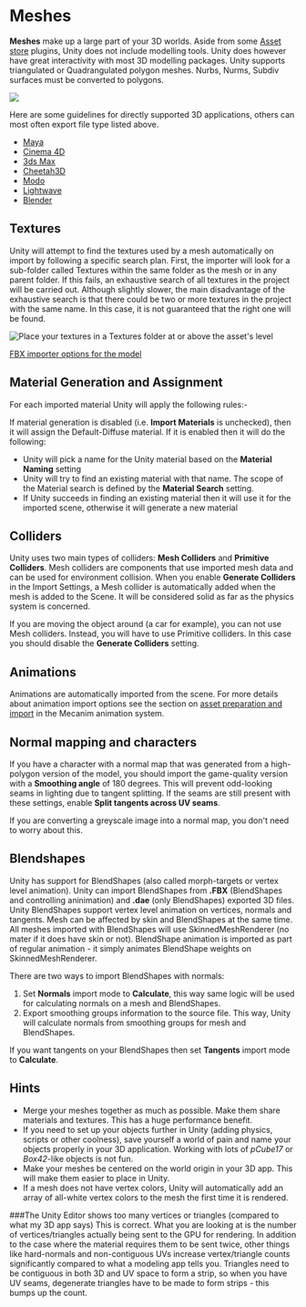 Meshes
======


__Meshes__ make up a large part of your 3D worlds. Aside from some [Asset store](http://unity3d.com/unity/asset-store/) plugins, Unity does not include modelling tools. Unity does however have great interactivity with most 3D modelling packages. Unity supports triangulated or Quadrangulated polygon meshes. Nurbs, Nurms, Subdiv surfaces must be converted to polygons.


![](../uploads/Main/Tris.png) 

<!-- include 3D-formats -->

Here are some guidelines for directly supported 3D applications, others can most often export file type listed above.


* [Maya](HOWTO-ImportObjectMaya)
* [Cinema 4D](HOWTO-ImportObjectCinema4D)
* [3ds Max](HOWTO-ImportObjectMax)
* [Cheetah3D](HOWTO-ImportObjectCheetah3D)
* [Modo](HOWTO-ImportObjectModo)
* [Lightwave](HOWTO-importObjectLightwave)
* [Blender](HOWTO-ImportObjectBlender)


Textures
--------


Unity will attempt to find the textures used by a mesh automatically on import by following a specific search plan. First, the importer will look for a sub-folder called Textures within the same folder as the mesh or in any parent folder. If this fails, an exhaustive search of all textures in the project will be carried out. Although slightly slower, the main disadvantage of the exhaustive search is that there could be two or more textures in the project with the same name. In this case, it is not guaranteed that the right one will be found.


![Place your textures in a __Textures__ folder at or above the asset's level](../uploads/Main/Mesh-TextureImportHierarchy.png) 


[FBX importer options for the model](FBXImporter-Model)

Material Generation and Assignment
----------------------------------


For each imported material Unity will apply the following rules:-

If material generation is disabled (i.e. __Import Materials__ is unchecked), then it will assign the Default-Diffuse material. If it is enabled then it will do the following:

* Unity will pick a name for the Unity material based on the __Material Naming__ setting
* Unity will try to find an existing material with that name. The scope of the Material search is defined by the __Material Search__ setting.
* If Unity succeeds in finding an existing material then it will use it for the imported scene, otherwise it will generate a new material


Colliders
---------


Unity uses two main types of colliders: __Mesh Colliders__ and __Primitive Colliders__. Mesh colliders are components that use imported mesh data and can be used for environment collision. When you enable __Generate Colliders__ in the Import Settings, a Mesh collider is automatically added when the mesh is added to the Scene. It will be considered solid as far as the physics system is concerned.

If you are moving the object around (a car for example), you can not use Mesh colliders. Instead, you will have to use Primitive colliders. In this case you should disable the __Generate Colliders__ setting.


Animations
----------


Animations are automatically imported from the scene. For more details about animation import options see the section on [asset preparation and import](AssetPreparationandImport) in the Mecanim animation system.

Normal mapping and characters
-----------------------------


If you have a character with a normal map that was generated from a high-polygon version of the model, you should import the game-quality version with a __Smoothing angle__ of 180 degrees. This will prevent odd-looking seams in lighting due to tangent splitting. If the seams are still present with these settings, enable __Split tangents across UV seams__.

If you are converting a greyscale image into a normal map, you don't need to worry about this.

Blendshapes
-----------


Unity has support for BlendShapes (also called morph-targets or vertex level animation). Unity can import BlendShapes from **.FBX** (BlendShapes and controlling aninimation) and **.dae** (only BlendShapes) exported 3D files. Unity BlendShapes support vertex level animation on vertices, normals and tangents. Mesh can be affected by skin and BlendShapes at the same time. All meshes imported with BlendShapes will use SkinnedMeshRenderer (no mater if it does have skin or not). BlendShape animation is imported as part of regular animation - it simply animates BlendShape weights on SkinnedMeshRenderer. 

There are two ways to import BlendShapes with normals:

1. Set __Normals__ import mode to __Calculate__, this way same logic will be used for calculating normals on a mesh and BlendShapes.
1. Export smoothing groups information to the source file. This way, Unity will calculate normals from smoothing groups for mesh and BlendShapes.

If you want tangents on your BlendShapes then set __Tangents__ import mode to __Calculate__.


Hints
-----



* Merge your meshes together as much as possible. Make them share materials and textures. This has a huge performance benefit.
* If you need to set up your objects further in Unity (adding physics, scripts or other coolness), save yourself a world of pain and name your objects properly in your 3D application. Working with lots of _pCube17_ or _Box42_-like objects is not fun.
* Make your meshes be centered on the world origin in your 3D app. This will make them easier to place in Unity.
* If a mesh does not have vertex colors, Unity will automatically add an array of all-white vertex colors to the mesh the first time it is rendered.

###The Unity Editor shows too many vertices or triangles (compared to what my 3D app says)
This is correct. What you are looking at is the number of vertices/triangles actually being sent to the GPU for rendering. In addition to the case where the material requires them to be sent twice, other things like hard-normals and non-contiguous UVs increase vertex/triangle counts significantly compared to what a modeling app tells you. Triangles need to be contiguous in both 3D and UV space to form a strip, so when you have UV seams, degenerate triangles have to be made to form strips - this bumps up the count.
